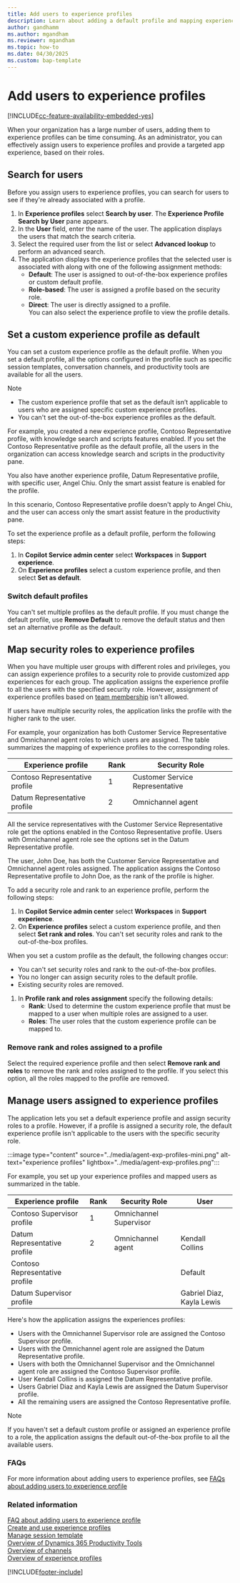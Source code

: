 ```yaml
---
title: Add users to experience profiles
description: Learn about adding a default profile and mapping experience profiles to security roles.
author: gandhamm 
ms.author: mgandham
ms.reviewer: mgandham
ms.topic: how-to
ms.date: 04/30/2025
ms.custom: bap-template 
---
```


# Add users to experience profiles

[!INCLUDE[cc-feature-availability-embedded-yes](../../includes/cc-feature-availability-embedded-yes.md)]

When your organization has a large number of users, adding them to experience profiles can be time consuming. As an administrator, you can effectively assign users to experience profiles and provide a targeted app experience, based on their roles.

## Search for users

Before you assign users to experience profiles, you can search for users to see if they're already associated with a profile.

1. In **Experience profiles** select **Search by user**. The **Experience Profile Search by User** pane appears.
1. In the **User** field, enter the name of the user. The application displays the users that match the search criteria. 
1. Select the required user from the list or select **Advanced lookup** to perform an advanced search.
1. The application displays the experience profiles that the selected user is associated with along with one of the following assignment methods:
     - **Default**: The user is assigned to out-of-the-box experience profiles or custom default profile.
     - **Role-based**: The user is assigned a profile based on the security role.
     - **Direct**: The user is directly assigned to a profile. <br>
You can also select the experience profile to view the profile details.

## Set a custom experience profile as default

You can set a custom experience profile as the default profile. When you set a default profile, all the options configured in the profile such as specific session templates, conversation channels, and productivity tools are available for all the users.

> [!NOTE]
> - The custom experience profile that set as the default isn’t applicable to users who are assigned specific custom experience profiles.
> - You can't set the out-of-the-box experience profiles as the default.

For example, you created a new experience profile, Contoso Representative profile, with knowledge search and scripts features enabled. If you set the Contoso Representative profile as the default profile, all the users in the organization can access knowledge search and scripts in the productivity pane.

You also have another experience profile, Datum Representative profile, with specific user, Angel Chiu. Only the smart assist feature is enabled for the profile.

In this scenario, Contoso Representative profile doesn't apply to Angel Chiu, and the user can access only the smart assist feature in the productivity pane.

To set the experience profile as a default profile, perform the following steps:

1. In **Copilot Service admin center** select **Workspaces** in **Support experience**.
1. On **Experience profiles** select a custom experience profile, and then select  **Set as default**.

### Switch default profiles

You can't set multiple profiles as the default profile. If you must change the default profile, use **Remove Default** to remove the default status and then set an alternative profile as the default.

## Map security roles to experience profiles

When you have multiple user groups with different roles and privileges, you can assign experience profiles to a security role to provide customized app experiences for each group. The application assigns the experience profile to all the users with the specified security role. However, assignment of experience profiles based on [team membership](/power-platform/admin/create-edit-business-units#change-the-business-unit-for-a-team) isn't allowed.

If users have multiple security roles, the application links the profile with the higher rank to the user. 

For example, your organization has both Customer Service Representative and Omnichannel agent roles to which users are assigned. The table summarizes the mapping of experience profiles to the corresponding roles.

|Experience profile   | Rank  | Security Role|
|----------|-----------|------------|
| Contoso Representative profile     |1 | Customer Service Representative |
| Datum Representative profile |2   |  Omnichannel agent |

All the service representatives with the Customer Service Representative role get the options enabled in the Contoso Representative profile. Users with Omnichannel agent role see the options set in the Datum Representative profile. 

The user, John Doe, has both the Customer Service Representative and Omnichannel agent roles assigned. The application assigns the Contoso Representative profile to John Doe, as the rank of the profile is higher.

To add a security role and rank to an experience profile, perform the following steps:

1. In **Copilot Service admin center** select **Workspaces** in **Support experience**.
1. On **Experience profiles** select a custom experience profile, and then select  **Set rank and roles**. You can't set security roles and rank to the out-of-the-box profiles.

When you set a custom profile as the default, the following changes occur:
 - You can't set security roles and rank to the out-of-the-box profiles.
 - You no longer can assign security roles to the default profile.
 - Existing security roles are removed.

1. In **Profile rank and roles assignment** specify the following details:
     - **Rank**: Used to determine the custom experience profile that must be mapped to a user when multiple roles are assigned to a user.
     - **Roles**: The user roles that the custom experience profile can be mapped to.

### Remove rank and roles assigned to a profile

Select the required experience profile and then select **Remove rank and roles** to remove the rank and roles assigned to the profile. If you select this option, all the roles mapped to the profile are removed.

## Manage users assigned to experience profiles

The application lets you set a default experience profile and assign security roles to a profile. However, if a profile is assigned a security role, the default experience profile isn't applicable to the users with the specific security role.

:::image type="content" source="../media/agent-exp-profiles-mini.png" alt-text="experience profiles" lightbox="../media/agent-exp-profiles.png":::

For example, you set up your experience profiles and mapped users as summarized in the table.

|Experience profile   | Rank  | Security Role|User |
|----------|-----------|------------|---------------|
| Contoso Supervisor profile     |1 | Omnichannel Supervisor | |
| Datum Representative profile |2   | Omnichannel agent | Kendall Collins|
| Contoso Representative profile | | | Default|
| Datum Supervisor profile | | | Gabriel Diaz, Kayla Lewis|

Here's how the application assigns the experiences profiles:

- Users with the Omnichannel Supervisor role are assigned the Contoso Supervisor profile.
- Users with the Omnichannel agent role are assigned the Datum Representative profile.
- Users with both the Omnichannel Supervisor and the Omnichannel agent role are assigned the Contoso Supervisor profile.
- User Kendall Collins is assigned the Datum Representative profile.
- Users Gabriel Diaz and Kayla Lewis are assigned the Datum Supervisor profile.
- All the remaining users are assigned the Contoso Representative profile.

> [!NOTE]
> If you haven't set a default custom profile or assigned an experience profile to a role, the application assigns the default out-of-the-box profile to all the available users.

### FAQs

For more information about adding users to experience profiles, see [FAQs about adding users to experience profile](faq-agent-experience-profile.md)

### Related information

[FAQ about adding users to experience profile](faq-agent-experience-profile.md)<br>
[Create and use experience profiles](create-agent-experience-profile.md)<br>
[Manage session template](session-templates.md)  
[Overview of Dynamics 365 Productivity Tools](productivity-tools.md)  
[Overview of channels](../use/channels.md)  
[Overview of experience profiles](overview.md)  

[!INCLUDE[footer-include](../../includes/footer-banner.md)]
